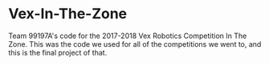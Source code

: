 # Vex-In-The-Zone
Team 99197A's code for the 2017-2018 Vex Robotics Competition In The Zone.
This was the code we used for all of the competitions we went to, and this is the final project of that.